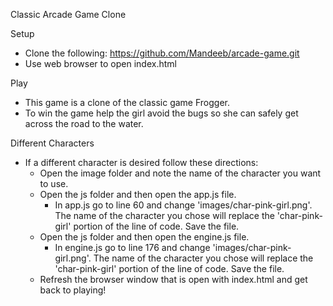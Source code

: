 Classic Arcade Game Clone



Setup

- Clone the following: https://github.com/Mandeeb/arcade-game.git
- Use web browser to open index.html


Play

- This game is a clone of the classic game Frogger.
- To win the game help the girl avoid the bugs so she can safely get across
  the road to the water.  


Different Characters

- If a different character is desired follow these directions:
    - Open the image folder and note the name of the character you want to use.
    - Open the js folder and then open the app.js file.
      - In app.js go to line 60 and change 'images/char-pink-girl.png'. The
        name of the character you chose will replace the  'char-pink-girl'
        portion of the line of code. Save the file.
    - Open the js folder and then open the engine.js file.
      - In engine.js go to line 176 and change 'images/char-pink-girl.png'. The
        name of the character you chose will replace the 'char-pink-girl'
        portion of the line of code. Save the file.
    - Refresh the browser window that is open with index.html and get back to
      playing!    
